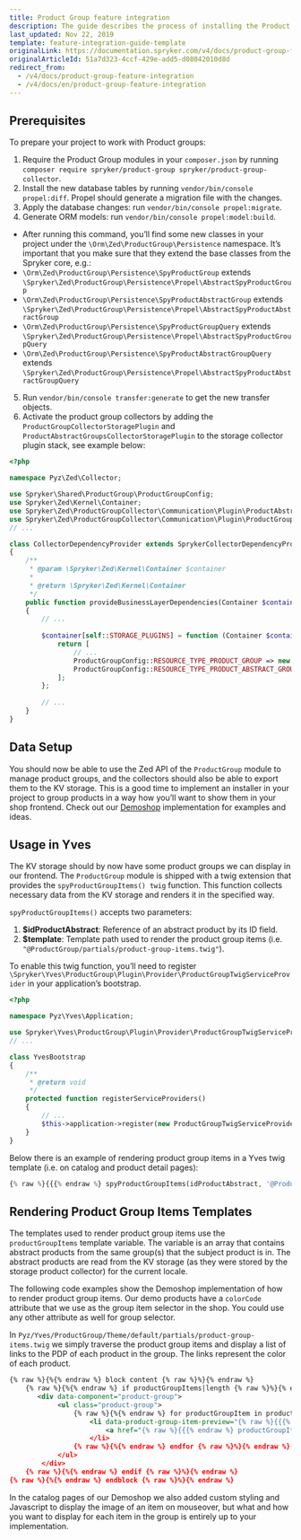 ```yaml
---
title: Product Group feature integration
description: The guide describes the process of installing the Product Group feature in your project.
last_updated: Nov 22, 2019
template: feature-integration-guide-template
originalLink: https://documentation.spryker.com/v4/docs/product-group-feature-integration
originalArticleId: 51a7d323-4ccf-429e-add5-d08042010d8d
redirect_from:
  - /v4/docs/product-group-feature-integration
  - /v4/docs/en/product-group-feature-integration
---
```


## Prerequisites

To prepare your project to work with Product groups:

1. Require the Product Group modules in your `composer.json` by running `composer require spryker/product-group spryker/product-group-collector`.
2. Install the new database tables by running `vendor/bin/console propel:diff`. Propel should generate a migration file with the changes.
3. Apply the database changes: run `vendor/bin/console propel:migrate`.
4. Generate ORM models: run `vendor/bin/console propel:model:build`.
* After running this command, you’ll find some new classes in your project under the `\Orm\Zed\ProductGroup\Persistence` namespace. It’s important that you make sure that they extend the base classes from the Spryker core, e.g.:
* `\Orm\Zed\ProductGroup\Persistence\SpyProductGroup` extends `\Spryker\Zed\ProductGroup\Persistence\Propel\AbstractSpyProductGroup`
* `\Orm\Zed\ProductGroup\Persistence\SpyProductAbstractGroup` extends `\Spryker\Zed\ProductGroup\Persistence\Propel\AbstractSpyProductAbstractGroup`
* `\Orm\Zed\ProductGroup\Persistence\SpyProductGroupQuery` extends `\Spryker\Zed\ProductGroup\Persistence\Propel\AbstractSpyProductGroupQuery`
* `\Orm\Zed\ProductGroup\Persistence\SpyProductAbstractGroupQuery` extends `\Spryker\Zed\ProductGroup\Persistence\Propel\AbstractSpyProductAbstractGroupQuery`

5. Run `vendor/bin/console transfer:generate` to get the new transfer objects.
6. Activate the product group collectors by adding the `ProductGroupCollectorStoragePlugin` and  `ProductAbstractGroupsCollectorStoragePlugin` to the storage collector plugin stack, see example below:

```php
<?php

namespace Pyz\Zed\Collector;

use Spryker\Shared\ProductGroup\ProductGroupConfig;
use Spryker\Zed\Kernel\Container;
use Spryker\Zed\ProductGroupCollector\Communication\Plugin\ProductAbstractGroupsCollectorStoragePlugin;
use Spryker\Zed\ProductGroupCollector\Communication\Plugin\ProductGroupCollectorStoragePlugin;
// ...

class CollectorDependencyProvider extends SprykerCollectorDependencyProvider
{
    /**
     * @param \Spryker\Zed\Kernel\Container $container
     *
     * @return \Spryker\Zed\Kernel\Container
     */
    public function provideBusinessLayerDependencies(Container $container)
    {
        // ...
       
        $container[self::STORAGE_PLUGINS] = function (Container $container) {
            return [
                // ...
                ProductGroupConfig::RESOURCE_TYPE_PRODUCT_GROUP => new ProductGroupCollectorStoragePlugin(),
                ProductGroupConfig::RESOURCE_TYPE_PRODUCT_ABSTRACT_GROUPS => new ProductAbstractGroupsCollectorStoragePlugin(),
            ];
        };
        
        // ...
    }
}
```

## Data Setup
You should now be able to use the Zed API of the `ProductGroup` module to manage product groups, and the collectors should also be able to export them to the KV storage. This is a good time to implement an installer in your project to group products in a way how you’ll want to show them in your shop frontend. Check out our [Demoshop](https://github.com/spryker/demoshop) implementation for examples and ideas.

## Usage in Yves
The KV storage should by now have some product groups we can display in our frontend.
The `ProductGroup` module is shipped with a twig extension that provides the `spyProductGroupItems() twig` function. This function collects necessary data from the KV storage and renders it in the specified way.

`spyProductGroupItems()` accepts two parameters:
1. **$idProductAbstract**: Reference of an abstract product by its ID field.
2. **$template**: Template path used to render the product group items (i.e. `"@ProductGroup/partials/product-group-items.twig"`).

To enable this twig function, you’ll need to register `\Spryker\Yves\ProductGroup\Plugin\Provider\ProductGroupTwigServiceProvider` in your application’s bootstrap.

```php
<?php

namespace Pyz\Yves\Application;

use Spryker\Yves\ProductGroup\Plugin\Provider\ProductGroupTwigServiceProvider;
// ...

class YvesBootstrap
{
    /**
     * @return void
     */
    protected function registerServiceProviders()
    {
        // ...
        $this->application->register(new ProductGroupTwigServiceProvider());
    }
}
```

Below there is an example of rendering product group items in a Yves twig template (i.e. on catalog and product detail pages):

```php
{% raw %}{{{% endraw %} spyProductGroupItems(idProductAbstract, '@ProductGroup/partials/product-group-items.twig') {% raw %}}}{% endraw %}
```

## Rendering Product Group Items Templates
The templates used to render product group items use the `productGroupItems` template variable. The variable is an array that contains abstract products from the same group(s) that the subject product is in. The abstract products are read from the KV storage (as they were stored by the storage product collector) for the current locale.

The following code examples show the Demoshop implementation of how to render product group items. Our demo products have a `colorCode` attribute that we use as the group item selector in the shop. You could use any other attribute as well for group selector.

In `Pyz/Yves/ProductGroup/Theme/default/partials/product-group-items.twig` we simply traverse the product group items and display a list of links to the PDP of each product in the group. The links represent the color of each product.

```xml
{% raw %}{%{% endraw %} block content {% raw %}%}{% endraw %}
    {% raw %}{%{% endraw %} if productGroupItems|length {% raw %}%}{% endraw %}
       <div data-component="product-group">
            <ul class="product-group">
                {% raw %}{%{% endraw %} for productGroupItem in productGroupItems {% raw %}%}{% endraw %}
                    <li data-product-group-item-preview="{% raw %}{{{% endraw %} productGroupItem.imageSets.default[0].externalUrlSmall {% raw %}}}{% endraw %}">
                        <a href="{% raw %}{{{% endraw %} productGroupItem.url {% raw %}}}{% endraw %}" {% raw %}{%{% endraw %} if productGroupItem.colorCode {% raw %}%}{% endraw %}style="background-color: {% raw %}{{{% endraw %} productGroupItem.colorCode {% raw %}}}{% endraw %};"{% raw %}{%{% endraw %} endif {% raw %}%}{% endraw %}></a>
                    </li>
                {% raw %}{%{% endraw %} endfor {% raw %}%}{% endraw %}
            </ul>
        </div>
    {% raw %}{%{% endraw %} endif {% raw %}%}{% endraw %}
{% raw %}{%{% endraw %} endblock {% raw %}%}{% endraw %}
```

In the catalog pages of our Demoshop we also added custom styling and Javascript to display the image of an item on mouseover, but what and how you want to display for each item in the group is entirely up to your implementation.
